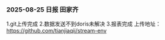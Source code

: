 ### 2025-08-25 日报 田家齐
1.git上传完成
2.数据发送不到doris未解决
3.报表完成
上传地址：https://github.com/tianjiaqii/stream-env
